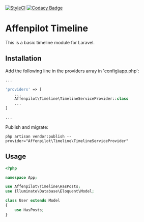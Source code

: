 [![StyleCI](https://styleci.io/repos/103454695/shield?branch=develop)](https://styleci.io/repos/103454695)
[![Codacy Badge](https://api.codacy.com/project/badge/Grade/9e2e838e3f864e209f2b0c380fbfb02f)](https://www.codacy.com/app/flori.buechner90/Timeline?utm_source=github.com&amp;utm_medium=referral&amp;utm_content=Affenpilot/Timeline&amp;utm_campaign=Badge_Grade)


# Affenpilot Timeline

This is a basic timeline module for Laravel.

## Installation

Add the following line in the providers array in 'config\app.php':

```PHP
...

'providers' => [
    ...
    Affenpilot\Timeline\TimelineServiceProvider::class
    ...
]

...
```

Publish and migrate:

    php artisan vendor:publish --provider="Affenpilot\Timeline\TimelineServiceProvider"

## Usage

```PHP
<?php

namespace App;

use Affenpilot\Timeline\HasPosts;
use Illuminate\Database\Eloquent\Model;

class User extends Model
{
    use HasPosts;
}
```
